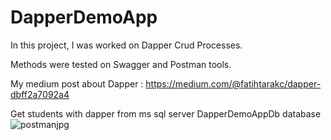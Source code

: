 # DapperDemoApp

In this project, I was worked on Dapper Crud Processes.

Methods were tested on Swagger and Postman tools.

My medium post about Dapper : https://medium.com/@fatihtarakc/dapper-dbff2a7092a4

Get students with dapper from ms sql server DapperDemoAppDb database
![postmanjpg](https://github.com/user-attachments/assets/5d923bf3-fdaa-4cbd-85de-6a64e7c7a324)
